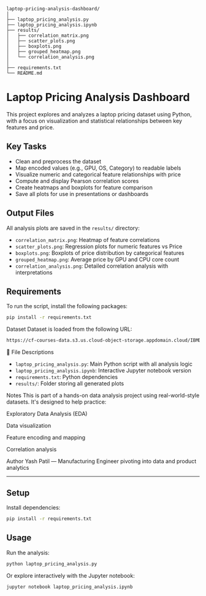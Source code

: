 ```
laptop-pricing-analysis-dashboard/
│
├── laptop_pricing_analysis.py
├── laptop_pricing_analysis.ipynb
├── results/
│   ├── correlation_matrix.png
│   ├── scatter_plots.png
│   ├── boxplots.png
│   ├── grouped_heatmap.png
│   └── correlation_analysis.png
│
├── requirements.txt
└── README.md
```

# Laptop Pricing Analysis Dashboard

This project explores and analyzes a laptop pricing dataset using Python, with a focus on visualization and statistical relationships between key features and price.

##  Key Tasks

- Clean and preprocess the dataset
- Map encoded values (e.g., GPU, OS, Category) to readable labels
- Visualize numeric and categorical feature relationships with price
- Compute and display Pearson correlation scores
- Create heatmaps and boxplots for feature comparison
- Save all plots for use in presentations or dashboards

##  Output Files

All analysis plots are saved in the `results/` directory:
- `correlation_matrix.png`: Heatmap of feature correlations
- `scatter_plots.png`: Regression plots for numeric features vs Price
- `boxplots.png`: Boxplots of price distribution by categorical features
- `grouped_heatmap.png`: Average price by GPU and CPU core count
- `correlation_analysis.png`: Detailed correlation analysis with interpretations

##  Requirements

To run the script, install the following packages:

```bash
pip install -r requirements.txt
```

 Dataset
Dataset is loaded from the following URL:
```bash
https://cf-courses-data.s3.us.cloud-object-storage.appdomain.cloud/IBMDeveloperSkillsNetwork-DA0101E
```

📂 File Descriptions
- `laptop_pricing_analysis.py`: Main Python script with all analysis logic
- `laptop_pricing_analysis.ipynb`: Interactive Jupyter notebook version
- `requirements.txt`: Python dependencies
- `results/`: Folder storing all generated plots

 Notes
This is part of a hands-on data analysis project using real-world-style datasets. It's designed to help practice:

Exploratory Data Analysis (EDA)

Data visualization

Feature encoding and mapping

Correlation analysis

 Author
Yash Patil — Manufacturing Engineer pivoting into data and product analytics

---

## Setup

Install dependencies:

```bash
pip install -r requirements.txt
```

## Usage

Run the analysis:

```bash
python laptop_pricing_analysis.py
```

Or explore interactively with the Jupyter notebook:

```bash
jupyter notebook laptop_pricing_analysis.ipynb
```

